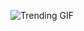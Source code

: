 ![Trending GIF](https://media4.giphy.com/media/v1.Y2lkPThiYjIxNzcybG50OTNkY2ZlMzFzaDdsb2M3NHI1aHR6b3FsOWF6YTgxaGV0aWNxOSZlcD12MV9naWZzX3NlYXJjaCZjdD1n/rplvK3z0IzLqBxVJWk/giphy.gif)
